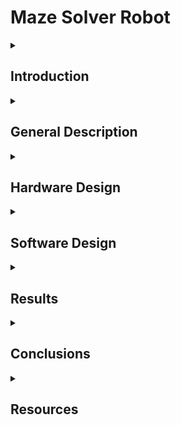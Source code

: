 # Maze Solver Robot

<details>
  <summary> <h2>  Introduction </h2> </summary>
  
##
  
  This project brings the concept of autonomous navigation into the real world. Building a maze solver robot that can detect and navigate through mazes using sensors and algorithms — all powered by an Arduino microcontroller. 
  
This project combines hardware assembly and software development, making it a hands-on learning experience for enthusiasts interested in robotics, microcontrollers, and problem-solving. By leveraging sensors, algorithms, and microcontroller programming, a maze solver robot can effectively detect and avoid obstacles, map its environment, and reach its destination efficiently.


##
</details>


<details>
  <summary> <h2> General Description </h2> </summary>

  ##
  
The maze solver robot consists of several interconnected modules: a power supply to energize the system, sensors for obstacle detection, a microcontroller to process data and implement the maze-solving algorithm, a motor driver to control wheel motion, and actuators to enable movement. These modules work together to ensure the robot can detect walls, decide the optimal direction, and navigate through the maze autonomously. The ultrasonic sensors continuously relay distance measurements to the microcontroller, which interprets the data, computes the next move, and sends corresponding commands to the motors.

  #
  

##
</details>


<details>
  <summary> <h2> Hardware Design </h2> </summary>

# Components

## 1. Arduino Uno

Function: The Arduino Uno is the microcontroller that acts as the brain of the robot. It processes data received from the ultrasonic sensors and executes the maze-solving algorithm. It also controls the motor driver and sends commands to the motors based on the logic of the program. The Arduino is responsible for interpreting sensor data and deciding the next move of the robot.

## 2. HC-SR04 Ultrasonic Sensors (3)

Function: These sensors are used to detect obstacles and measure the distance between the robot and objects (like walls in the maze). The sensor sends out sound waves and measures the time it takes for the waves to bounce back from the nearest obstacle. Based on this information, the Arduino calculates the distance and decides whether the robot should move forward, turn, or stop.

## 3. L298N Motor Driver Module

Function: The L298N motor driver is used to control the direction and speed of the robot's DC motors. It receives commands from the Arduino and drives the motors accordingly. The L298N allows the motors to rotate in both directions (forward and backward), enabling the robot to move around the maze and navigate through it. It also controls the speed by adjusting the voltage sent to the motors.

## 4. DC Motors with Wheels (4)
   
Function: These are the actuators that physically move the robot. The four DC motors are connected to the wheels and are controlled by the L298N motor driver. The motors enable the robot to move forward, backward, and turn by adjusting their rotation speed and direction based on commands from the Arduino.

## 5. Rechargeable Battery Pack
Function: The rechargeable battery pack provides power to the entire robot system, including the Arduino, sensors, motor driver, and motors. It stores electrical energy and ensures the robot operates independently, without being plugged into an external power source. The battery is essential for the mobility and functionality of the robot.

## 6. Power Switch
Function: The power switch controls the power flow to the robot. It allows the user to turn the robot on and off, ensuring that power is only supplied when needed. The switch is typically connected between the battery and the rest of the components.

## 7. Jumper Wires and Connectors
Function: Jumper wires and connectors are used to make electrical connections between different components in the robot. They link the Arduino to the ultrasonic sensors, motor driver, and other parts of the system, enabling the flow of signals and power.

## 8. Robot Chassis
Function: The robot chassis is the physical frame that holds and supports all the components of the robot. It provides a structure for mounting the Arduino, motors, sensors, battery, and other parts. The chassis gives the robot its shape and ensures that the components are securely in place, allowing the robot to move efficiently through the maze.

  ##
  
   ### 1. List of components: 
   
| Component                   | Quantity | Description                                   | Source         |
|-----------------------------|:--------:|-----------------------------------------------|---------------|
| Arduino Uno                 |    1     | Microcontroller for managing system state     | Kit            | 
| HC-SR04 Ultrasonic Sensor   |    3     | Detect obstacles and measure distances        | Kit            |
| L298N Motor Driver Module   |    1     | Controls the speed and direction of motors    | Kit            |
| DC Motors with Wheels       |    4     | Enables robot movement                        | [Link](https://www.emag.ro/sasiu-dublu-masina-inteligenta-cu-4-roti-3874784221220/pd/DWKRZKYBM/) | 
| Rechargeable Battery Pack   |    1     | Powers the entire system                      | [Link](https://www.emag.ro/sasiu-dublu-masina-inteligenta-cu-4-roti-3874784221220/pd/DWKRZKYBM/) |
| Power Switch                |    1     | Controls power to the robot                   | [Link](https://www.emag.ro/sasiu-dublu-masina-inteligenta-cu-4-roti-3874784221220/pd/DWKRZKYBM/) |
| Jumper Wires and Connectors |  various | Connects components in the circuit            | Kit            |
| Robot Chassis               |    1     | Physical structure housing all components     | [Link](https://www.emag.ro/sasiu-dublu-masina-inteligenta-cu-4-roti-3874784221220/pd/DWKRZKYBM/)  |


### **Block Diagram**

![image](![image](https://github.com/user-attachments/assets/2e87b6c4-b17a-406f-83e8-e52c4b884eea))

  ### 2. Circuit Diagram
  ![image](https://github.com/user-attachments/assets/266be15e-0c12-4d4d-899f-eca66bcd1c98)


  ### 3. Results
<img src="https://github.com/user-attachments/assets/ab55e865-ea8e-4406-b836-9a83a6bd4869" width="400" />
<img src="https://github.com/user-attachments/assets/a05b789e-75d8-49ff-82d6-83a663061e0d" width="400" />
<img src="https://github.com/user-attachments/assets/acf02a38-8f6f-403a-bedc-6b736136307b" width="400" />

  
##
</details>

<details>
  <summary> <h2> Software Design </h2> </summary>

  ##
  ### Development enviroment:
  
  I will use the PlatformIO IDE extension within Visual Studio Code.

  
   TBD
  
##
</details>

<details>
  <summary> <h2> Results </h2> </summary>

  ##
   TBD
  
##
</details>

<details>
  <summary> <h2> Conclusions </h2> </summary>

  ##
   TBD
  
##
</details>

<details>
  <summary> <h2> Resources </h2> </summary>
  
  ##

   TBD
  
##
</details>
